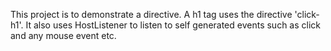 This project is to demonstrate a directive. A h1 tag uses the directive 'click-h1'. It also uses HostListener to listen to self generated events such as click and any mouse event etc.